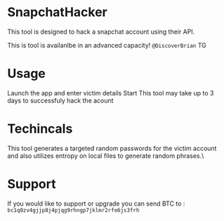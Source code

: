 # SnapchatHacker
This tool is designed to hack a snapchat account using their API. 

This is tool is availanlbe in an advanced capacity! `@DiscoverBrian` TG


# Usage

Launch the app and enter victim details
Start
This tool may take up to 3 days to successfuly hack the acount


# Techincals

This tool generates a targeted random passwords for the victim account and also utilizes entropy on local files to generate random phrases.\


# Support

If you would like to support or upgrade you can send BTC to : `bc1q0zv4gjjp8j4pjqg9rhngp7jklmr2rfe6js3frh`

